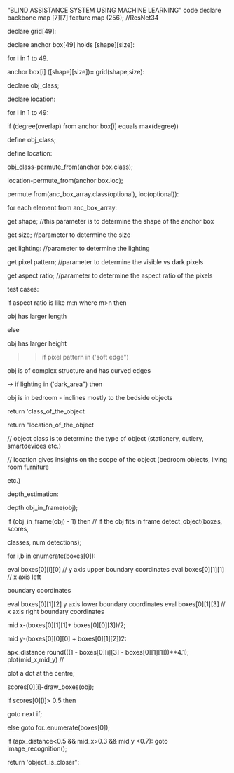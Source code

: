 “BLIND ASSISTANCE SYSTEM USING   MACHINE LEARNING” code
declare backbone map [7][7] feature map (256); //ResNet34

declare grid[49]:

declare anchor box[49] holds [shape][size]:

for i in 1 to 49.

anchor box[i] ([shape][size])= grid(shape,size):

declare obj_class;

declare location:

for i in 1 to 49:

if (degree(overlap) from anchor box[i] equals max(degree))

define obj_class;

define location:

obj_class-permute_from(anchor box.class);

location-permute_from(anchor box.loc);

permute from(anc_box_array.class(optional), loc(optional)):

for each element from anc_box_array:

get shape; //this parameter is to determine the shape of the anchor box

get size; //parameter to determine the size

get lighting: //parameter to determine the lighting

get pixel pattern; //parameter to determine the visible vs dark pixels

get aspect ratio; //parameter to determine the aspect ratio of the pixels

test cases:

if aspect ratio is like m:n where m>n then

obj has larger length

else

obj has larger height

>>if pixel pattern in ('soft edge")

obj is of complex structure and has curved edges

→ if lighting in ('dark_area") then

obj is in bedroom - inclines mostly to the bedside objects

return 'class_of_the_object

return "location_of_the_object

// object class is to determine the type of object (stationery, cutlery, smartdevices etc.)

// location gives insights on the scope of the object (bedroom objects, living room furniture

etc.)

depth_estimation:

depth obj_in_frame(obj);

if (obj_in_frame(obj) - 1) then // if the obj fits in frame detect_object(boxes, scores,

classes, num detections);

for i,b in enumerate(boxes[0]):

eval boxes[0][i][0] // y axis upper boundary coordinates eval boxes[0][1][1] // x axis left

boundary coordinates

eval boxes[0][1][2] y axis lower boundary coordinates eval boxes[0][1][3] // x axis right boundary coordinates

mid x-(boxes[0][1][1]+ boxes[0][0][3])/2;

mid y-(boxes[0][0][0] + boxes[0][1][2])2:

apx_distance round(((1 - boxes[0][i][3] - boxes[0][1][1]))**4.1); plot(mid_x,mid_y) //

plot a dot at the centre;

scores[0][i]-draw_boxes(obj);

if scores[0][i]> 0.5 then

goto next if;

else goto for..enumerate(boxes[0]);

if (apx_distance<0.5 && mid_x>0.3 && mid y <0.7): goto image_recognition();

return 'object_is_closer":
